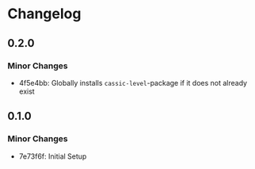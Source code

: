 # Changelog

## 0.2.0

### Minor Changes

- 4f5e4bb: Globally installs `cassic-level`-package if it does not already exist

## 0.1.0

### Minor Changes

- 7e73f6f: Initial Setup
